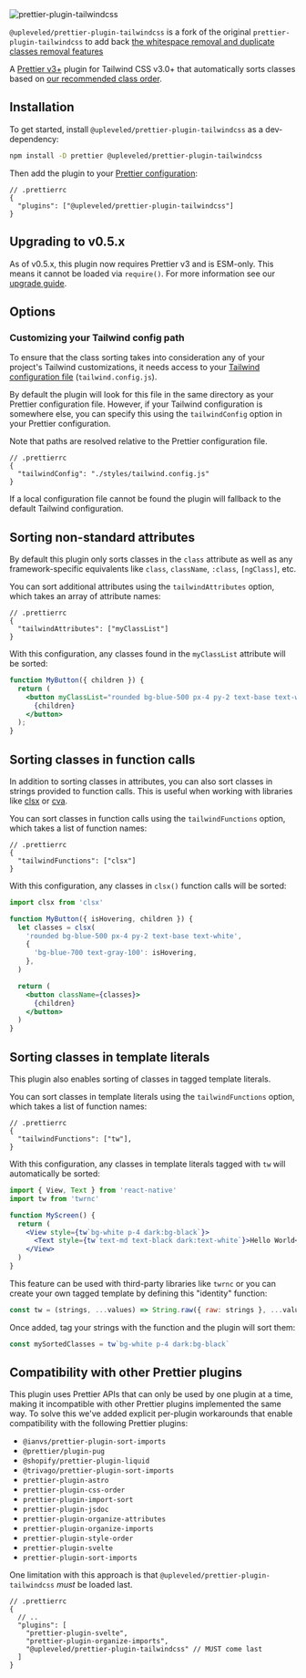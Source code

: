 <img src="https://raw.githubusercontent.com/tailwindlabs/prettier-plugin-tailwindcss/main/.github/banner.jpg" alt="prettier-plugin-tailwindcss" />

`@upleveled/prettier-plugin-tailwindcss` is a fork of the original `prettier-plugin-tailwindcss` to add back [the whitespace removal and duplicate classes removal features](https://github.com/tailwindlabs/prettier-plugin-tailwindcss/pull/70)

A [Prettier v3+](https://prettier.io/) plugin for Tailwind CSS v3.0+ that automatically sorts classes based on [our recommended class order](https://tailwindcss.com/blog/automatic-class-sorting-with-prettier#how-classes-are-sorted).

## Installation

To get started, install `@upleveled/prettier-plugin-tailwindcss` as a dev-dependency:

```sh
npm install -D prettier @upleveled/prettier-plugin-tailwindcss
```

Then add the plugin to your [Prettier configuration](https://prettier.io/docs/en/configuration.html):

```json5
// .prettierrc
{
  "plugins": ["@upleveled/prettier-plugin-tailwindcss"]
}
```

## Upgrading to v0.5.x

As of v0.5.x, this plugin now requires Prettier v3 and is ESM-only. This means it cannot be loaded via `require()`. For more information see our [upgrade guide](https://github.com/tailwindlabs/prettier-plugin-tailwindcss/issues/207#issuecomment-1698071122).

## Options

### Customizing your Tailwind config path

To ensure that the class sorting takes into consideration any of your project's Tailwind customizations, it needs access to your [Tailwind configuration file](https://tailwindcss.com/docs/configuration) (`tailwind.config.js`).

By default the plugin will look for this file in the same directory as your Prettier configuration file. However, if your Tailwind configuration is somewhere else, you can specify this using the `tailwindConfig` option in your Prettier configuration.

Note that paths are resolved relative to the Prettier configuration file.

```json5
// .prettierrc
{
  "tailwindConfig": "./styles/tailwind.config.js"
}
```

If a local configuration file cannot be found the plugin will fallback to the default Tailwind configuration.

## Sorting non-standard attributes

By default this plugin only sorts classes in the `class` attribute as well as any framework-specific equivalents like `class`, `className`, `:class`, `[ngClass]`, etc.

You can sort additional attributes using the `tailwindAttributes` option, which takes an array of attribute names:

```json5
// .prettierrc
{
  "tailwindAttributes": ["myClassList"]
}
```

With this configuration, any classes found in the `myClassList` attribute will be sorted:

```jsx
function MyButton({ children }) {
  return (
    <button myClassList="rounded bg-blue-500 px-4 py-2 text-base text-white">
      {children}
    </button>
  );
}
```

## Sorting classes in function calls

In addition to sorting classes in attributes, you can also sort classes in strings provided to function calls. This is useful when working with libraries like [clsx](https://github.com/lukeed/clsx) or [cva](https://cva.style/).

You can sort classes in function calls using the `tailwindFunctions` option, which takes a list of function names:

```json5
// .prettierrc
{
  "tailwindFunctions": ["clsx"]
}
```

With this configuration, any classes in `clsx()` function calls will be sorted:

```jsx
import clsx from 'clsx'

function MyButton({ isHovering, children }) {
  let classes = clsx(
    'rounded bg-blue-500 px-4 py-2 text-base text-white',
    {
      'bg-blue-700 text-gray-100': isHovering,
    },
  )

  return (
    <button className={classes}>
      {children}
    </button>
  )
}
```

## Sorting classes in template literals

This plugin also enables sorting of classes in tagged template literals.

You can sort classes in template literals using the `tailwindFunctions` option, which takes a list of function names:

```json5
// .prettierrc
{
  "tailwindFunctions": ["tw"],
}
```

With this configuration, any classes in template literals tagged with `tw` will automatically be sorted:

```jsx
import { View, Text } from 'react-native'
import tw from 'twrnc'

function MyScreen() {
  return (
    <View style={tw`bg-white p-4 dark:bg-black`}>
      <Text style={tw`text-md text-black dark:text-white`}>Hello World</Text>
    </View>
  )
}
```

This feature can be used with third-party libraries like `twrnc` or you can create your own tagged template by defining this "identity" function:

```js
const tw = (strings, ...values) => String.raw({ raw: strings }, ...values)
```

Once added, tag your strings with the function and the plugin will sort them:

```js
const mySortedClasses = tw`bg-white p-4 dark:bg-black`
```

## Compatibility with other Prettier plugins

This plugin uses Prettier APIs that can only be used by one plugin at a time, making it incompatible with other Prettier plugins implemented the same way. To solve this we've added explicit per-plugin workarounds that enable compatibility with the following Prettier plugins:

- `@ianvs/prettier-plugin-sort-imports`
- `@prettier/plugin-pug`
- `@shopify/prettier-plugin-liquid`
- `@trivago/prettier-plugin-sort-imports`
- `prettier-plugin-astro`
- `prettier-plugin-css-order`
- `prettier-plugin-import-sort`
- `prettier-plugin-jsdoc`
- `prettier-plugin-organize-attributes`
- `prettier-plugin-organize-imports`
- `prettier-plugin-style-order`
- `prettier-plugin-svelte`
- `prettier-plugin-sort-imports`

One limitation with this approach is that `@upleveled/prettier-plugin-tailwindcss` *must* be loaded last.

```json5
// .prettierrc
{
  // ..
  "plugins": [
    "prettier-plugin-svelte",
    "prettier-plugin-organize-imports",
    "@upleveled/prettier-plugin-tailwindcss" // MUST come last
  ]
}
```
